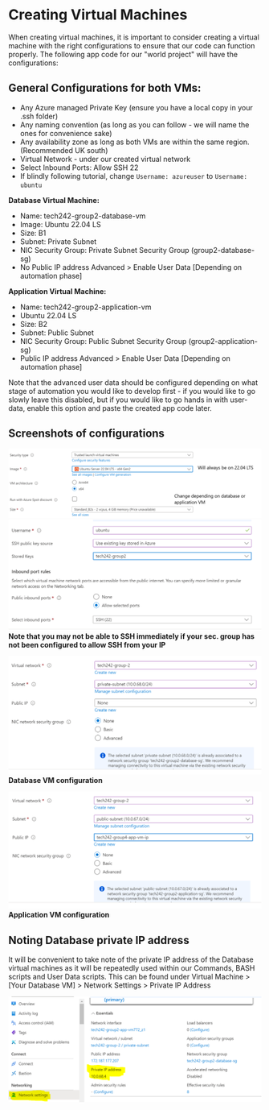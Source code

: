 # Creating Virtual Machines

When creating virtual machines, it is important to consider creating a virtual machine with the right configurations to ensure that our code can function properly. The following app code for our "world project" will have the configurations:

## General Configurations for both VMs:
* Any Azure managed Private Key (ensure you have a local copy in your .ssh folder)
* Any naming convention (as long as you can follow - we will name the ones for convenience sake)
* Any availability zone as long as both VMs are within the same region. (Recommended UK south)
* Virtual Network - under our created virtual network
* Select Inbound Ports: Allow SSH 22
* If blindly following tutorial, change ```Username: azureuser``` to ```Username: ubuntu```

**Database Virtual Machine:**
* Name: tech242-group2-database-vm
* Image: Ubuntu 22.04 LS
* Size: B1
* Subnet: Private Subnet
* NIC Security Group: Private Subnet Security Group (group2-database-sg)
* No Public IP address
Advanced > Enable User Data [Depending on automation phase]

**Application Virtual Machine:**
* Name: tech242-group2-application-vm
* Ubuntu 22.04 LS
* Size: B2
* Subnet: Public Subnet
* NIC Security Group: Public Subnet Security Group (group2-application-sg)
* Public IP address
Advanced > Enable User Data [Depending on automation phase]

Note that the advanced user data should be configured depending on what stage of automation you would like to develop first - if you would like to go slowly leave this disabled, but if you would like to go hands in with user-data, enable this option and paste the created app code later.

## Screenshots of configurations
![Alt text](../read-me-images/Screenshot-image-size-config.png)
![Alt text](../read-me-images/Screenshot-username-key.PNG)
**Note that you may not be able to SSH immediately if your sec. group has not been configured to allow SSH from your IP**
</br>

![Alt text](../read-me-images/Screenshot-db-subnet.PNG)
**Database VM configuration**
</br>

![Alt text](../read-me-images/Screenshot-app-subnet.PNG)
**Application VM configuration**

## Noting Database private IP address
It will be convenient to take note of the private IP address of the Database virtual machines as it will be repeatedly used within our Commands, BASH scripts and User Data scripts.
This can be found under Virtual Machine > [Your Database VM] > Network Settings > Private IP Address

![Alt text](../read-me-images/Screenshot-find-private-ip.PNG)




